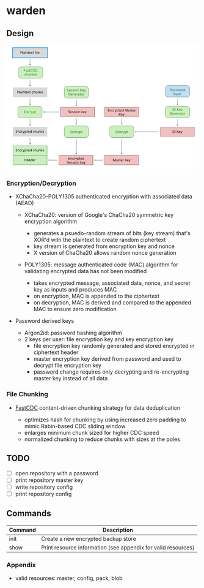 # warden

## Design

![Crypto Workflow](docs/img/crypto-workflow.png)

### Encryption/Decryption

- XChaCha20-POLY1305 authenticated encryption with associated data (AEAD)

  - XChaCha20: version of Google's ChaCha20 symmetric key encryption algorithm

    - generates a psuedo-random stream of bits (key stream) that's XOR'd with the plaintext to create random ciphertext
    - key stream is generated from encryption key and nonce
    - X version of ChaCha20 allows random nonce generation

  - POLY1305: message authenticated code (MAC) algorithm for validating encrypted data has not been modified

    - takes encrypted message, associated data, nonce, and secret key as inputs and produces MAC
    - on encryption, MAC is appended to the ciphertext
    - on decryption, MAC is derived and compared to the appended MAC to ensure zero modification

- Password derived keys
  - Argon2id: password hashing algorithm
  - 2 keys per user: file encryption key and key encryption key
    - file encryption key randomly generated and stored encrypted in ciphertext header
    - master encryption key derived from password and used to decrypt file encryption key
    - password change requires only decrypting and re-encrypting master key instead of all data

### File Chunking

- [FastCDC](https://www.usenix.org/system/files/conference/atc16/atc16-paper-xia.pdf) content-driven chunking strategy for data deduplication

  - optimizes hash for chunking by using increased zero padding to mimic Rabin-based CDC sliding window
  - enlarges minimum chunk sized for higher CDC speed
  - normalized chunking to reduce chunks with sizes at the poles

## TODO

- [ ] open repository with a password
- [ ] print repository master key
- [ ] write repository config
- [ ] print repository config

## Commands

| Command | Description                                                   |
| ------- | ------------------------------------------------------------- |
| init    | Create a new encrypted backup store                           |
| show    | Print resource information (see appendix for valid resources) |

### Appendix

- valid resources: master, config, pack, blob
